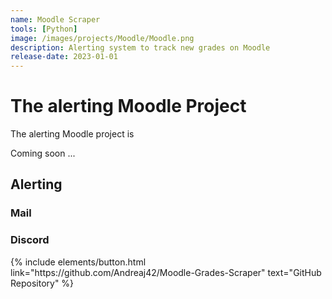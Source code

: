 ```yaml
---
name: Moodle Scraper
tools: [Python]
image: /images/projects/Moodle/Moodle.png
description: Alerting system to track new grades on Moodle
release-date: 2023-01-01
---
```


# The alerting Moodle Project

The alerting Moodle project is 

Coming soon ...

<!--
![preview](https://www.sketchappsources.com/resources/source-image/we-were-soldiers-landing-page-dbruggisser.jpg)
-->
## Alerting

### Mail

### Discord

<p class="text-center">
{% include elements/button.html link="https://github.com/Andreaj42/Moodle-Grades-Scraper" text="GitHub Repository" %}
</p>